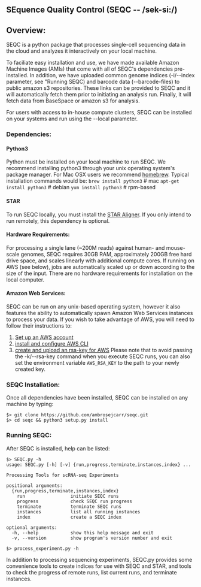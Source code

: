 ## SEquence Quality Control (SEQC -- /sek-si:/)

## Overview:

SEQC is a python package that processes single-cell sequencing data in the cloud and analyzes it interactively on your local machine.
 
To faciliate easy installation and use, we have made available Amazon Machine Images (AMIs) that come with all of SEQC's dependencies pre-installed. In addition, we have uploaded common genome indices (-i/--index parameter, see "Running SEQC) and barcode data (--barcode-files) to public amazon s3 repositories. These links can be provided to SEQC and it will automatically fetch them prior to initiating an analysis run. Finally, it will fetch data from BaseSpace or amazon s3 for analysis.

For users with access to in-house compute clusters, SEQC can be installed on your systems and run using the --local parameter.

### Dependencies:


#### Python3
Python must be installed on your local machine to run SEQC. We recommend installing python3 through your unix operating system's package manager. For Mac OSX users we recommend <a href=http://brew.sh/>homebrew</a>. Typical installation commands would be: 
`brew install python3`  # mac
`apt-get install python3`  # debian
`yum install python3` # rpm-based


#### STAR
To run SEQC locally, you must install the <a href=https://github.com/alexdobin/STAR>STAR Aligner</a>. If you only intend to run remotely, this dependency is optional. 


#### Hardware Requirements:
For processing a single lane (~200M reads) against human- and mouse-scale genomes, SEQC requires 30GB RAM, approximately 200GB free hard drive space, and scales linearly with additional compute cores. If running on AWS (see below), jobs are automatically scaled up or down according to the size of the input. There are no hardware requirements for installation on the local computer.  


#### Amazon Web Services:
SEQC can be run on any unix-based operating system, however it also features the ability to automatically spawn Amazon Web Services instances to process your data. If you wish to take advantage of AWS, you will need to follow their instructions to:

1. <a href=http://aws.amazon.com>Set up an AWS account</a>
2. <a href=https://aws.amazon.com/cli/>install and configure AWS CLI</a> 
3. <a href=http://docs.aws.amazon.com/AWSEC2/latest/UserGuide/ec2-key-pairs.html>create and upload an rsa-key for AWS</a> Please note that to avoid passing the -k/--rsa-key command when you execute SEQC runs, you can also set the environment variable `AWS_RSA_KEY` to the path to your newly created key.


### SEQC Installation:

Once all dependencies have been installed, SEQC can be installed on any machine by typing:

    $> git clone https://github.com/ambrosejcarr/seqc.git
    $> cd seqc && python3 setup.py install 


### Running SEQC:

After SEQC is installed, help can be listed:

    $> SEQC.py -h
    usage: SEQC.py [-h] [-v] {run,progress,terminate,instances,index} ...
    
    Processing Tools for scRNA-seq Experiments
    
    positional arguments:
      {run,progress,terminate,instances,index}
        run                 initiate SEQC runs
        progress            check SEQC run progress
        terminate           terminate SEQC runs
        instances           list all running instances
        index               create a SEQC index
    
    optional arguments:
      -h, --help            show this help message and exit
      -v, --version         show program's version number and exit

    $> process_experiment.py -h

In addition to processing sequencing experiments, SEQC.py provides some convenience tools to create indices for use with SEQC and STAR, and tools to check the progress of remote runs, list current runs, and terminate instances. 
